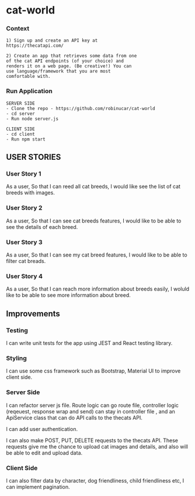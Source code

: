 # cat-world

### Context
    1) Sign up and create an API key at
    https://thecatapi.com/

    2) Create an app that retrieves some data from one
    of the cat API endpoints (of your choice) and
    renders it on a web page. (Be creative!) You can
    use language/framework that you are most
    comfortable with.


### Run Application

```
SERVER SIDE
- Clone the repo - https://github.com/robinucar/cat-world
- cd server
- Run node server.js

CLIENT SIDE
- cd client
- Run npm start

```

## USER STORIES

### User Story 1
As a user,
So that I can reed all cat breeds,
I would like see the list of cat breeds with images.

### User Story 2
As a user,
So that I can see cat breeds features,
I would like to be able to see the details of each breed.

### User Story 3
As a user,
So that I can see my cat breed features,
I would like to be able to filter cat breads.

### User Story 4
As a user, 
So that I can reach more information about breeds easily,
I woluld like to be able to see more information about breed.


## Improvements

### Testing
I can write unit tests for the app using JEST and React testing library.

### Styling 
I can use some css framework such as Bootstrap, Material UI to improve client side.

### Server Side 
I can refactor server js file. Route logic can go route file, controller logic (reqeuest, response wrap and send) can stay in controller file , and an ApiService class that can do API calls to the thecats API.

I can add user authentication. 

I can also make POST, PUT, DELETE requests to the thecats API. These requests give me the chance to upload cat images and details, and also will be able to edit and upload data.



### Client Side
I can also filter data by character, dog friendliness, child friendliness etc,
I can implement pagination. 
 